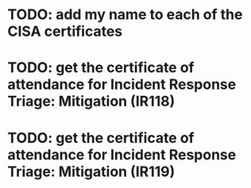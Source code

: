 # TODO: add my name to each of the CISA certificates

# TODO: get the certificate of attendance for Incident Response Triage: Mitigation (IR118)

# TODO: get the certificate of attendance for Incident Response Triage: Mitigation (IR119)